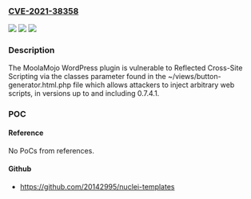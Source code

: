 ### [CVE-2021-38358](https://cve.mitre.org/cgi-bin/cvename.cgi?name=CVE-2021-38358)
![](https://img.shields.io/static/v1?label=Product&message=MoolaMojo&color=blue)
![](https://img.shields.io/static/v1?label=Version&message=0.7.4.1%20%3C%3D%200.7.4.1%20%20&color=brighgreen)
![](https://img.shields.io/static/v1?label=Vulnerability&message=CWE-79%20Cross-site%20Scripting%20(XSS)&color=brighgreen)

### Description

The MoolaMojo WordPress plugin is vulnerable to Reflected Cross-Site Scripting via the classes parameter found in the ~/views/button-generator.html.php file which allows attackers to inject arbitrary web scripts, in versions up to and including 0.7.4.1.

### POC

#### Reference
No PoCs from references.

#### Github
- https://github.com/20142995/nuclei-templates

